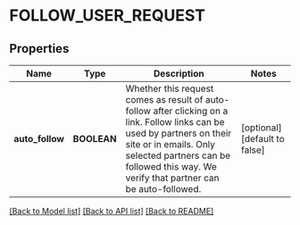 # FOLLOW_USER_REQUEST

## Properties
Name | Type | Description | Notes
------------ | ------------- | ------------- | -------------
**auto_follow** | **BOOLEAN** | Whether this request comes as result of auto-follow after clicking on a link. Follow links can be used by partners on their site or in emails. Only selected partners can be followed this way. We verify that partner can be auto-followed. | [optional] [default to false]

[[Back to Model list]](../README.md#documentation-for-models) [[Back to API list]](../README.md#documentation-for-api-endpoints) [[Back to README]](../README.md)


